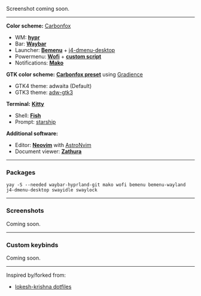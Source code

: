 Screenshot coming soon.

***
**Color scheme:** [Carbonfox](https://github.com/EdenEast/nightfox.nvim#carbonfox)
- WM: [**hypr**](https://github.com/Zerodya/dotfiles/tree/main/Carbonfox%20Hyprland/.config/hypr)
- Bar: [**Waybar**](https://github.com/Zerodya/dotfiles/tree/main/Carbonfox%20Hyprland/.config/waybar)
- Launcher: [**Bemenu**](https://github.com/Zerodya/dotfiles/tree/main/Carbonfox%20Hyprland/.config/bemenu) + [j4-dmenu-desktop](https://github.com/enkore/j4-dmenu-desktop)
- Powermenu: [**Wofi**](https://github.com/Zerodya/dotfiles/tree/main/Carbonfox%20Hyprland/.config/wofi) + [**custom script**](https://github.com/Zerodya/dotfiles/blob/main/Carbonfox%20Hyprland/scripts/wofi-power-menu)
- Notifications: [**Mako**](https://github.com/Zerodya/dotfiles/tree/main/Carbonfox%20Hyprland/.config/mako/carbonfox)

**GTK color scheme:** [**Carbonfox preset**](https://github.com/Zerodya/dotfiles/blob/main/Carbonfox%20Hyprland/.config/presets/user/carbonfox.json) using [Gradience](https://github.com/GradienceTeam/Gradience)
- GTK4 theme: adwaita (Default)
- GTK3 theme: [adw-gtk3](https://github.com/lassekongo83/adw-gtk3)

**Terminal:** [**Kitty**](https://github.com/Zerodya/dotfiles/tree/main/Carbonfox%20Hyprland/.config/kitty/carbonfox)
- Shell: [**Fish**](https://github.com/Zerodya/dotfiles/tree/main/Carbonfox%20Hyprland/.config/fish)
- Prompt: [starship](https://starship.rs/)

**Additional software:**
- Editor: [**Neovim**](https://github.com/Zerodya/dotfiles/blob/main/Carbonfox%20Hyprland/.config/nvim/lua/user/init.lua) with [AstroNvim](https://github.com/AstroNvim/AstroNvim)
- Document viewer: [**Zathura**](https://github.com/Zerodya/dotfiles/tree/main/Carbonfox%20Hyprland/.config/zathura)

***
### Packages
```
yay -S --needed waybar-hyprland-git mako wofi bemenu bemenu-wayland j4-dmenu-desktop swayidle swaylock
```

***
### Screenshots
Coming soon.

***
### Custom keybinds
Coming soon.

***
Inspired by/forked from:
- [lokesh-krishna dotfiles](https://github.com/lokesh-krishna/dotfiles/tree/main/catppuccin)
